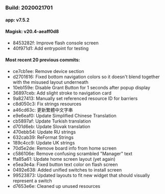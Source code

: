 ### Build: 2020021701
#### app: v7.5.2
#### Magisk: v20.4-aeaff0d8

- 8453282f: Improve flash console screen
- 40f971d1: Add entrypoint for testing

#### Most recent 20 previous commits:

- ce7cb1ee: Remove device section
- d2701616: Fixed bottom navigation colors so it doesn't blend together with the misused layout underneath
- 10eb159e: Disable Grant Button for 1 seconds after popup display
- 36897ceb: Add slight stroke to navigation card
- 9a827413: Manually set referenced resource ID for barriers
- c8d050c3: Fix strings resources
- a46cd63c: 更新繁體中文字串
- e9e6eaf0: Update Simplified Chinese Translation
- cb5897af: Update Turkish translation
- d701d6eb: Update Slovak translation
- 470ebb54: Update RU strings
- 632cab39: ReFormat Strings
- 189c4cc9: Update UK strings
- 70d5e2de: Remove board info from home screen
- c586106e: Remove confusing scrambled "Manager" text
- ffa85a61: Update home screen layout (yet again)
- e5ea3e4a: Fixed button text color on flash screen
- 0492e638: Added unified switches to install screen
- 99523873: Updated layouts to fit new widget that should visually represent a switch
- d7653e6e: Cleaned up unused resources
